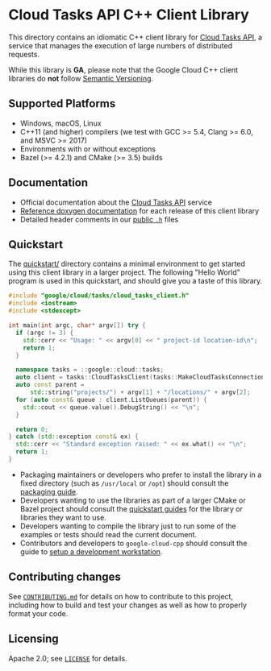 # Cloud Tasks API C++ Client Library

This directory contains an idiomatic C++ client library for
[Cloud Tasks API][cloud-service-root], a service that manages the
execution of large numbers of distributed requests.

While this library is **GA**, please note that the Google Cloud C++
client libraries do **not** follow [Semantic Versioning](https://semver.org/).

## Supported Platforms

* Windows, macOS, Linux
* C++11 (and higher) compilers (we test with GCC >= 5.4, Clang >= 6.0, and
  MSVC >= 2017)
* Environments with or without exceptions
* Bazel (>= 4.2.1) and CMake (>= 3.5) builds

## Documentation

* Official documentation about the [Cloud Tasks API][cloud-service-docs] service
* [Reference doxygen documentation][doxygen-link] for each release of this
  client library
* Detailed header comments in our [public `.h`][source-link] files

[cloud-service-root]: https://cloud.google.com/tasks
[cloud-service-docs]: https://cloud.google.com/tasks/docs
[doxygen-link]: https://googleapis.dev/cpp/google-cloud-tasks/latest/
[source-link]: https://github.com/googleapis/google-cloud-cpp/tree/main/google/cloud/tasks

## Quickstart

The [quickstart/](quickstart/README.md) directory contains a minimal environment
to get started using this client library in a larger project. The following
"Hello World" program is used in this quickstart, and should give you a taste of
this library.

<!-- inject-quickstart-start -->
```cc
#include "google/cloud/tasks/cloud_tasks_client.h"
#include <iostream>
#include <stdexcept>

int main(int argc, char* argv[]) try {
  if (argc != 3) {
    std::cerr << "Usage: " << argv[0] << " project-id location-id\n";
    return 1;
  }

  namespace tasks = ::google::cloud::tasks;
  auto client = tasks::CloudTasksClient(tasks::MakeCloudTasksConnection());
  auto const parent =
      std::string("projects/") + argv[1] + "/locations/" + argv[2];
  for (auto const& queue : client.ListQueues(parent)) {
    std::cout << queue.value().DebugString() << "\n";
  }

  return 0;
} catch (std::exception const& ex) {
  std::cerr << "Standard exception raised: " << ex.what() << "\n";
  return 1;
}
```
<!-- inject-quickstart-end -->

* Packaging maintainers or developers who prefer to install the library in a
  fixed directory (such as `/usr/local` or `/opt`) should consult the
  [packaging guide](/doc/packaging.md).
* Developers wanting to use the libraries as part of a larger CMake or Bazel
  project should consult the [quickstart guides](#quickstart) for the library
  or libraries they want to use.
* Developers wanting to compile the library just to run some of the examples or
  tests should read the current document.
* Contributors and developers to `google-cloud-cpp` should consult the guide to
  [setup a development workstation][howto-setup-dev-workstation].

[howto-setup-dev-workstation]: /doc/contributor/howto-guide-setup-development-workstation.md

## Contributing changes

See [`CONTRIBUTING.md`](../../../CONTRIBUTING.md) for details on how to
contribute to this project, including how to build and test your changes
as well as how to properly format your code.

## Licensing

Apache 2.0; see [`LICENSE`](../../../LICENSE) for details.
